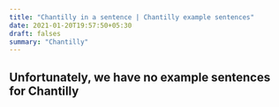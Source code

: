```yaml
---
title: "Chantilly in a sentence | Chantilly example sentences"
date: 2021-01-20T19:57:50+05:30
draft: falses
summary: "Chantilly"
---
```

## Unfortunately, we have no example sentences for Chantilly                 
